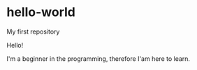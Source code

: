 # hello-world
My first repository

Hello! 

I'm a beginner in the programming, therefore I'am here to learn. 
